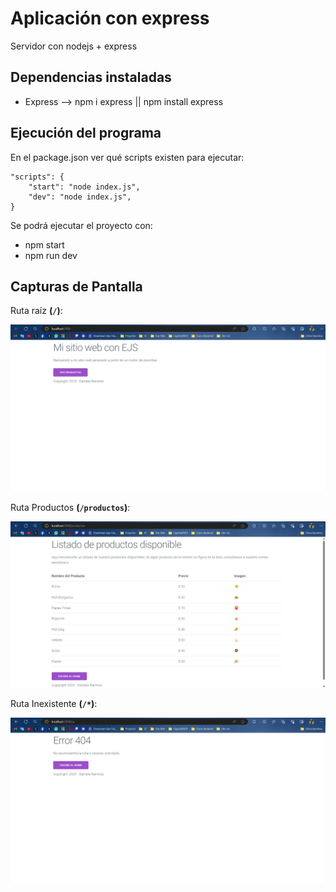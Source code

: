 # Aplicación con express

Servidor con nodejs + express

## Dependencias instaladas
- Express --> npm i express || npm install express

## Ejecución del programa

En el package.json ver qué scripts existen para ejecutar:

```
"scripts": {
    "start": "node index.js",
    "dev": "node index.js",
}
```

Se podrá ejecutar el proyecto con:
- npm start
- npm run dev

## Capturas de Pantalla

Ruta raíz **(`/`)**:

![Endpoint Cursos](imagenes/homePage.jpg)

Ruta Productos **(`/productos`)**:

![Endpoint Código](imagenes/productsPage.jpg)

Ruta Inexistente **(`/*`)**:

![Endpoint Nombre](imagenes/pageNotFound.jpg)